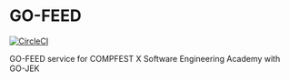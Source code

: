 # GO-FEED

[![CircleCI](https://circleci.com/gh/cfx-cv/go-feed.svg?style=svg)](https://circleci.com/gh/cfx-cv/go-feed)

GO-FEED service for COMPFEST X Software Engineering Academy with GO-JEK
